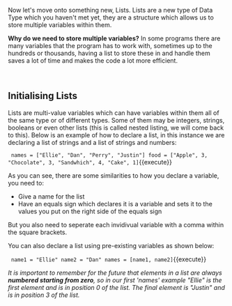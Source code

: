 Now let's move onto something new, Lists. Lists are a new type of Data Type which you haven't met yet, they are a structure which allows us to store multiple variables within them. 

**Why do we need to store multiple variables?** In some programs there are many variables that the program has to work with, sometimes up to the hundreds or thousands, having a list to store these in and handle them saves a lot of time and makes the code a lot more efficient.

</br>

## Initialising Lists

Lists are multi-value variables which can have variables within them all of the same type or of different types. Some of them may be integers, strings, booleans or even other lists (this is called nested listing, we will come back to this). Below is an example of how to declare a list, in this instance we are declaring a list of strings and a list of strings and numbers:

`
    names = ["Ellie", "Dan", "Perry", "Justin"]
food = ["Apple", 3, "Chocolate", 3, "Sandwhich", 4, "Cake", 1]`{{execute}}

As you can see, there are some similarities to how you declare a variable, you need to:
- Give a name for the list
- Have an equals sign which declares it is a variable and sets it to the values you put on the right side of the equals sign

But you also need to seperate each invidivual variable with a comma within the square brackets.

You can also declare a list using pre-existing variables as shown below:

`
    name1 = "Ellie"
name2 = "Dan"
names = [name1, name2]`{{execute}}

*It is important to remember for the future that elements in a list are always **numbered starting from zero**, so in our first 'names' example "Ellie" is the first element and is in position 0 of the list. The final element is "Justin" and is in position 3 of the list.*